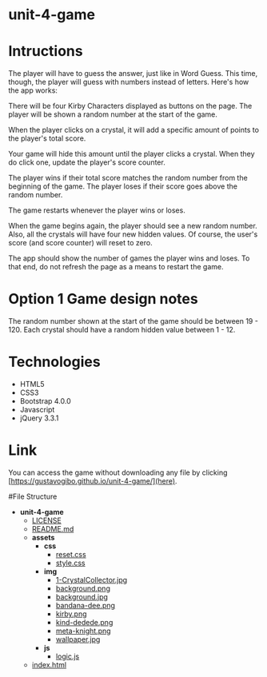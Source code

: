 # unit-4-game

# Intructions

The player will have to guess the answer, just like in Word Guess. This time, though, the player will guess with numbers instead of letters. 
Here's how the app works:

There will be four Kirby Characters displayed as buttons on the page.
The player will be shown a random number at the start of the game.

When the player clicks on a crystal, it will add a specific amount of points to the player's total score. 

Your game will hide this amount until the player clicks a crystal.
When they do click one, update the player's score counter.

The player wins if their total score matches the random number from the beginning of the game.
The player loses if their score goes above the random number.

The game restarts whenever the player wins or loses.

When the game begins again, the player should see a new random number. Also, all the crystals will have four new hidden values. Of course, the user's score (and score counter) will reset to zero.

The app should show the number of games the player wins and loses. To that end, do not refresh the page as a means to restart the game.

# Option 1 Game design notes

The random number shown at the start of the game should be between 19 - 120.
Each crystal should have a random hidden value between 1 - 12.

# Technologies

* HTML5
* CSS3
* Bootstrap 4.0.0
* Javascript
* jQuery 3.3.1

# Link

You can access the game without downloading any file by clicking [https://gustavogibo.github.io/unit-4-game/](here).

#File Structure

- __unit-4-game__
  - [LICENSE](unit-4-game/LICENSE)
  - [README.md](unit-4-game/README.md)
  - __assets__
    - __css__
      - [reset.css](unit-4-game/assets/css/reset.css)
      - [style.css](unit-4-game/assets/css/style.css)
    - __img__
      - [1-CrystalCollector.jpg](unit-4-game/assets/img/1-CrystalCollector.jpg)
      - [background.png](unit-4-game/assets/img/background.png)
      - [background.jpg](unit-4-game/assets/img/background.jpg)
      - [bandana-dee.png](unit-4-game/assets/img/bandana-dee.png)
      - [kirby.png](unit-4-game/assets/img/kirby.png)
      - [kind-dedede.png](unit-4-game/assets/img/kind-dedede.png)
      - [meta-knight.png](unit-4-game/assets/img/meta-knight.png)
      - [wallpaper.jpg](unit-4-game/assets/img/wallpaper.jpg)
    - __js__
      - [logic.js](unit-4-game/assets/js/logic.js)
  - [index.html](unit-4-game/index.html)